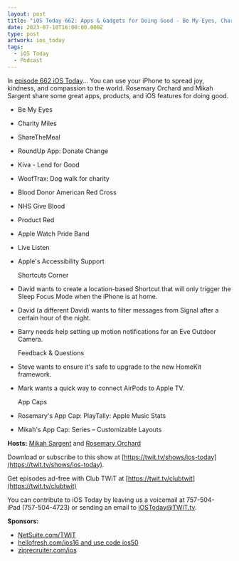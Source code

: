 ```yaml
---
layout: post
title: "iOS Today 662: Apps & Gadgets for Doing Good - Be My Eyes, Charity Miles, ShareTheMeal, RoundUp App, Kiva"
date: 2023-07-18T16:00:00.000Z
type: post
artwork: ios_today
tags:
  - iOS Today
  - Podcast
---
```

In [episode 662 iOS Today](https://twit.tv/shows/ios-today/episodes/662)...
You can use your iPhone to spread joy, kindness, and compassion to the world. Rosemary Orchard and Mikah Sargent share some great apps, products, and iOS features for doing good.

*   Be My Eyes
*   Charity Miles
*   ShareTheMeal
*   RoundUp App: Donate Change
*   Kiva - Lend for Good
*   WoofTrax: Dog walk for charity
*   Blood Donor American Red Cross
*   NHS Give Blood
*   Product Red
*   Apple Watch Pride Band
*   Live Listen
*   Apple's Accessibility Support  
      
    Shortcuts Corner
*   David wants to create a location-based Shortcut that will only trigger the Sleep Focus Mode when the iPhone is at home.
*   David (a different David) wants to filter messages from Signal after a certain hour of the night.
*   Barry needs help setting up motion notifications for an Eve Outdoor Camera.  
      
    Feedback & Questions
*   Steve wants to ensure it's safe to upgrade to the new HomeKit framework.
*   Mark wants a quick way to connect AirPods to Apple TV.  
      
    App Caps
*   Rosemary's App Cap: PlayTally: Apple Music Stats
*   Mikah's App Cap: Series – Customizable Layouts

**Hosts:** [Mikah Sargent](https://twit.tv/people/mikah-sargent) and [Rosemary Orchard](https://twit.tv/people/rosemary-orchard)

Download or subscribe to this show at [https://twit.tv/shows/ios-today](https://twit.tv/shows/ios-today).

Get episodes ad-free with Club TWiT at [https://twit.tv/clubtwit](https://twit.tv/clubtwit)

You can contribute to iOS Today by leaving us a voicemail at 757-504-iPad (757-504-4723) or sending an email to [iOSToday@TWiT.tv](mailto:iOSToday@TWiT.tv).

**Sponsors:**

*   [NetSuite.com/TWIT](http://NetSuite.com/TWIT)
*   [hellofresh.com/ios16 and use code ios50](http://hellofresh.com/ios50)
*   [ziprecruiter.com/ios](http://ziprecruiter.com/ios)